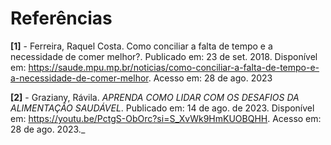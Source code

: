 # Referências

**[1]** -  Ferreira, Raquel Costa. Como conciliar a falta de tempo e a necessidade de comer melhor?. Publicado em: 23 de set. 2018. Disponível em: https://saude.mpu.mp.br/noticias/como-conciliar-a-falta-de-tempo-e-a-necessidade-de-comer-melhor. Acesso em: 28 de ago. 2023

**[2]** - Graziany, Rávila. *APRENDA COMO LIDAR COM OS DESAFIOS DA ALIMENTAÇÃO SAUDÁVEL*. Publicado em: 14 de ago. de 2023.  Disponível em: https://youtu.be/PctgS-ObOrc?si=S_XvWk9HmKUOBQHH. Acesso em: 28 de ago. 2023._

